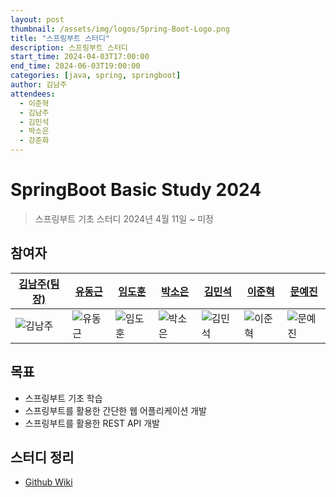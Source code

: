 ```yaml
---
layout: post
thumbnail: /assets/img/logos/Spring-Boot-Logo.png
title: "스프링부트 스터디"
description: 스프링부트 스터디
start_time: 2024-04-03T17:00:00
end_time: 2024-06-03T19:00:00
categories: [java, spring, springboot]
author: 김남주
attendees:
  - 이준혁
  - 김남주
  - 김민석
  - 박소은
  - 강준화
---
```


# SpringBoot Basic Study 2024

> 스프링부트 기초 스터디
> 2024년 4월 11일 ~ 미정

## 참여자

| [김남주(팀장)](https://github.com/cmsong111)                               | [유동근](https://github.com/dongdong8343)                                     | [임도훈](https://github.com/Hun3431)                                     | [박소은](https://github.com/Soeun0)                                     | [김민석](https://github.com/minseok419)                                     | [이준혁](https://github.com/Soeun0)                                     | [문예진](https://github.com/wive10)                                     |
| -------------------------------------------------------------------------- | ----------------------------------------------------------------------------- | ------------------------------------------------------------------------ | ----------------------------------------------------------------------- | --------------------------------------------------------------------------- | ----------------------------------------------------------------------- | ----------------------------------------------------------------------- |
| <img src="https://avatars.githubusercontent.com/cmsong111" alt="김남주" /> | <img src="https://avatars.githubusercontent.com/dongdong8343" alt="유동근" /> | <img src="https://avatars.githubusercontent.com/Hun3431" alt="임도훈" /> | <img src="https://avatars.githubusercontent.com/Soeun0" alt="박소은" /> | <img src="https://avatars.githubusercontent.com/minseok419" alt="김민석" /> | <img src="https://avatars.githubusercontent.com/Soeun0" alt="이준혁" /> | <img src="https://avatars.githubusercontent.com/wive10" alt="문예진" /> |

## 목표

- 스프링부트 기초 학습
- 스프링부트를 활용한 간단한 웹 어플리케이션 개발
- 스프링부트를 활용한 REST API 개발

## 스터디 정리

- [Github Wiki](https://github.com/GDSC-DEU/Spring-Study-23-24/wiki)
